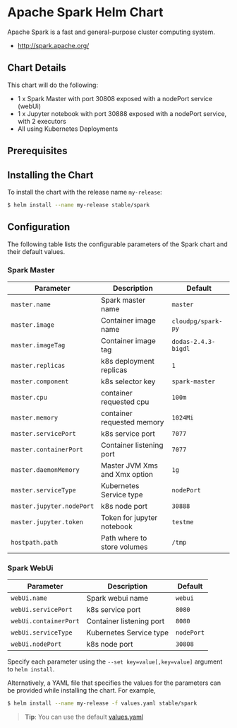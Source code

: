 # Apache Spark Helm Chart

Apache Spark is a fast and general-purpose cluster computing system.

* http://spark.apache.org/

## Chart Details
This chart will do the following:

* 1 x Spark Master with port 30808 exposed with a nodePort service (webUi)
* 1 x Jupyter notebook with port 30888 exposed with a nodePort service, with 2 executors
* All using Kubernetes Deployments

## Prerequisites


## Installing the Chart

To install the chart with the release name `my-release`:

```bash
$ helm install --name my-release stable/spark
```

## Configuration

The following table lists the configurable parameters of the Spark chart and their default values.

### Spark Master

| Parameter               | Description                        | Default                                                    |
| ----------------------- | ---------------------------------- | ---------------------------------------------------------- |
| `master.name`           | Spark master name                  | `master`                                             |
| `master.image`          | Container image name               | `cloudpg/spark-py`                                         |
| `master.imageTag`       | Container image tag                | `dodas-2.4.3-bigdl`                                                 |
| `master.replicas`       | k8s deployment replicas            | `1`                                                        |
| `master.component`      | k8s selector key                   | `spark-master`                                             |
| `master.cpu`            | container requested cpu            | `100m`                                                     |
| `master.memory`         | container requested memory         | `1024Mi`                                                    |
| `master.servicePort`    | k8s service port                   | `7077`                                                     |
| `master.containerPort`  | Container listening port           | `7077`                                                     |
| `master.daemonMemory`   | Master JVM Xms and Xmx option      | `1g`                                                       |
| `master.serviceType `   | Kubernetes Service type            | `nodePort`                                             |
| `master.jupyter.nodePort`| k8s node port                     | `30888`                                                 |
| `master.jupyter.token`  | Token for jupyter notebook         | `testme`                                                   |
| `hostpath.path`         | Path where to store volumes        | `/tmp`                                                     |

### Spark WebUi

|       Parameter       |           Description            |                         Default                          |
|-----------------------|----------------------------------|----------------------------------------------------------|
| `webUi.name`          | Spark webui name                 | `webui`                                                  |
| `webUi.servicePort`   | k8s service port                 | `8080`                                                   |
| `webUi.containerPort` | Container listening port         | `8080`                                                   |
| `webUi.serviceType `   | Kubernetes Service type         | `nodePort`                                             |
| `webUi.nodePort`       | k8s node port                   | `30808`                                                 |


Specify each parameter using the `--set key=value[,key=value]` argument to `helm install`.

Alternatively, a YAML file that specifies the values for the parameters can be provided while installing the chart. For example,

```bash
$ helm install --name my-release -f values.yaml stable/spark
```

> **Tip**: You can use the default [values.yaml](values.yaml)

